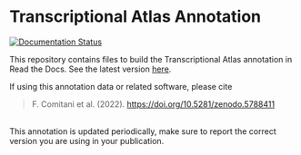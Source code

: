 # Transcriptional Atlas Annotation

[![Documentation Status](https://readthedocs.org/projects/rna_atlas_annotation/badge/?version=latest)](https://rna_atlas_annotation.readthedocs.io/en/latest/?badge=latest)


This repository contains files to build the Transcriptional Atlas annotation in Read the Docs.
See the latest version [here](https://rna_atlas_annotation.readthedocs.io/en/latest/).


If using this annotation data or related software, please cite

> F. Comitani et al. (2022). https://doi.org/10.5281/zenodo.5788411

\
This annotation is updated periodically, make sure to report the correct version you are using in your publication.

<!-- maybe the version should be published too -->